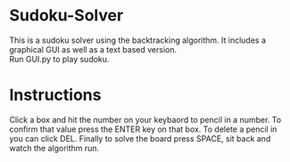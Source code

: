 # Sudoku-Solver
This is a sudoku solver using the backtracking algorithm. It includes a graphical GUI as well as a text based version.  
Run GUI.py to play sudoku.

# Instructions
Click a box and hit the number on your keybaord to pencil in a number. To confirm that value press the ENTER key on that box. To delete a pencil in you can click DEL. Finally to solve the board press SPACE, sit back and watch the algorithm run.
